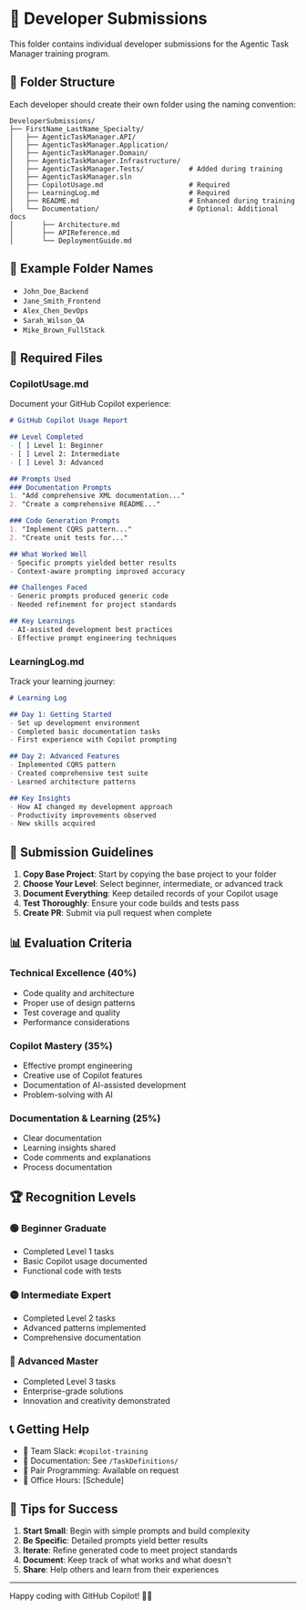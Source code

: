 # 📁 Developer Submissions

This folder contains individual developer submissions for the Agentic Task Manager training program.

## 📂 Folder Structure

Each developer should create their own folder using the naming convention:
```
DeveloperSubmissions/
├── FirstName_LastName_Specialty/
│   ├── AgenticTaskManager.API/
│   ├── AgenticTaskManager.Application/
│   ├── AgenticTaskManager.Domain/
│   ├── AgenticTaskManager.Infrastructure/
│   ├── AgenticTaskManager.Tests/           # Added during training
│   ├── AgenticTaskManager.sln
│   ├── CopilotUsage.md                     # Required
│   ├── LearningLog.md                      # Required
│   ├── README.md                           # Enhanced during training
│   └── Documentation/                      # Optional: Additional docs
│       ├── Architecture.md
│       ├── APIReference.md
│       └── DeploymentGuide.md
```

## 👥 Example Folder Names

- `John_Doe_Backend`
- `Jane_Smith_Frontend`
- `Alex_Chen_DevOps`
- `Sarah_Wilson_QA`
- `Mike_Brown_FullStack`

## 📝 Required Files

### **CopilotUsage.md**
Document your GitHub Copilot experience:
```markdown
# GitHub Copilot Usage Report

## Level Completed
- [ ] Level 1: Beginner
- [ ] Level 2: Intermediate  
- [ ] Level 3: Advanced

## Prompts Used
### Documentation Prompts
1. "Add comprehensive XML documentation..."
2. "Create a comprehensive README..."

### Code Generation Prompts
1. "Implement CQRS pattern..."
2. "Create unit tests for..."

## What Worked Well
- Specific prompts yielded better results
- Context-aware prompting improved accuracy

## Challenges Faced
- Generic prompts produced generic code
- Needed refinement for project standards

## Key Learnings
- AI-assisted development best practices
- Effective prompt engineering techniques
```

### **LearningLog.md**
Track your learning journey:
```markdown
# Learning Log

## Day 1: Getting Started
- Set up development environment
- Completed basic documentation tasks
- First experience with Copilot prompting

## Day 2: Advanced Features
- Implemented CQRS pattern
- Created comprehensive test suite
- Learned architecture patterns

## Key Insights
- How AI changed my development approach
- Productivity improvements observed
- New skills acquired
```

## 🎯 Submission Guidelines

1. **Copy Base Project**: Start by copying the base project to your folder
2. **Choose Your Level**: Select beginner, intermediate, or advanced track
3. **Document Everything**: Keep detailed records of your Copilot usage
4. **Test Thoroughly**: Ensure your code builds and tests pass
5. **Create PR**: Submit via pull request when complete

## 📊 Evaluation Criteria

### **Technical Excellence (40%)**
- Code quality and architecture
- Proper use of design patterns
- Test coverage and quality
- Performance considerations

### **Copilot Mastery (35%)**
- Effective prompt engineering
- Creative use of Copilot features
- Documentation of AI-assisted development
- Problem-solving with AI

### **Documentation & Learning (25%)**
- Clear documentation
- Learning insights shared
- Code comments and explanations
- Process documentation

## 🏆 Recognition Levels

### **🟢 Beginner Graduate**
- Completed Level 1 tasks
- Basic Copilot usage documented
- Functional code with tests

### **🟡 Intermediate Expert**
- Completed Level 2 tasks
- Advanced patterns implemented
- Comprehensive documentation

### **🔴 Advanced Master**
- Completed Level 3 tasks
- Enterprise-grade solutions
- Innovation and creativity demonstrated

## 📞 Getting Help

- 💬 Team Slack: `#copilot-training`
- 📖 Documentation: See `/TaskDefinitions/`
- 👥 Pair Programming: Available on request
- 🎥 Office Hours: [Schedule]

## 🚀 Tips for Success

1. **Start Small**: Begin with simple prompts and build complexity
2. **Be Specific**: Detailed prompts yield better results
3. **Iterate**: Refine generated code to meet project standards
4. **Document**: Keep track of what works and what doesn't
5. **Share**: Help others and learn from their experiences

---

Happy coding with GitHub Copilot! 🤖✨
